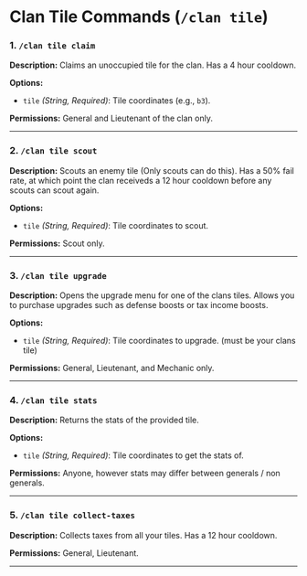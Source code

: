 
# Clan Tile Commands (`/clan tile`)

### 1. `/clan tile claim`
**Description:** Claims an unoccupied tile for the clan. Has a 4 hour cooldown. 

**Options:**
- `tile` *(String, Required)*: Tile coordinates (e.g., `b3`).

**Permissions:** General and Lieutenant of the clan only.

---

### 2. `/clan tile scout`
**Description:** Scouts an enemy tile (Only scouts can do this). Has a 50% fail rate, at which point the clan receiveds a 12 hour cooldown before any scouts can scout again.

**Options:**
- `tile` *(String, Required)*: Tile coordinates to scout.

**Permissions:** Scout only.

---

### 3. `/clan tile upgrade`
**Description:** Opens the upgrade menu for one of the clans tiles. Allows you to purchase upgrades such as defense boosts or tax income boosts.

**Options:**
- `tile` *(String, Required)*: Tile coordinates to upgrade. (must be your clans tile)

**Permissions:** General, Lieutenant, and Mechanic only.

---

### 4. `/clan tile stats`
**Description:** Returns the stats of the provided tile.

**Options:**
- `tile` *(String, Required)*: Tile coordinates to get the stats of. 

**Permissions:** Anyone, however stats may differ between generals / non generals.

---

### 5. `/clan tile collect-taxes`
**Description:** Collects taxes from all your tiles. Has a 12 hour cooldown. 

**Permissions:** General, Lieutenant.

---